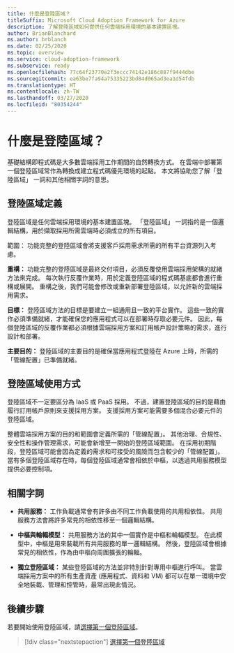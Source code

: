 ```yaml
---
title: 什麼是登陸區域？
titleSuffix: Microsoft Cloud Adoption Framework for Azure
description: 了解登陸區域如何提供任何雲端採用環境的基本建置區塊。
author: BrianBlanchard
ms.author: brblanch
ms.date: 02/25/2020
ms.topic: overview
ms.service: cloud-adoption-framework
ms.subservice: ready
ms.openlocfilehash: 77c64f23770e2f3eccc74142e186c887f9444dbe
ms.sourcegitcommit: ea63be7fa94a75335223bd84d065ad3ea1d54fdb
ms.translationtype: HT
ms.contentlocale: zh-TW
ms.lasthandoff: 03/27/2020
ms.locfileid: "80354244"
---
```

<!-- markdownlint-disable MD026 -->

# <a name="what-is-a-landing-zone"></a>什麼是登陸區域？

基礎結構即程式碼是大多數雲端採用工作期間的自然轉換方式。 在雲端中部署第一個登陸區域常作為轉換成建立程式碼優先環境的起點。 本文將協助您了解「登陸區域」  一詞和其他相關字詞的意思。

## <a name="landing-zone-definition"></a>登陸區域定義

登陸區域是任何雲端採用環境的基本建置區塊。 「登陸區域」  一詞指的是一個邏輯結構，用於擷取採用所需雲端時必須成立的所有項目。

範圍：  功能完整的登陸區域會將支援客戶採用需求所需的所有平台資源列入考慮。

**重構：** 功能完整的登陸區域是最終交付項目，必須反覆使用雲端採用架構的就緒方法來完成。 每次執行反覆作業時，用於定義登陸區域的程式碼基底都會進行重構或展開。 重構之後，我們可能會修改或重新部署登陸區域，以允許新的雲端採用需求。

**目標：** 登陸區域方法的目標是要建立一組通用且一致的平台實作。 這些一致的實作必須準備就緒，才能確保您的應用程式可以在部署時存取必要元件。 因此，每個登陸區域的反覆作業都必須根據雲端採用方案和訂用帳戶設計策略的需求，進行設計和部署。

**主要目的：** 登陸區域的主要目的是確保當應用程式登陸在 Azure 上時，所需的「管線配置」已準備就緒。

## <a name="landing-zone-usage"></a>登陸區域使用方式

登陸區域不一定要區分為 IaaS 或 PaaS 採用。 不過，建置登陸區域的目的是藉由履行訂用帳戶原則來支援採用方案。 支援採用方案可能需要多個混合必要元件的登陸區域。

整體雲端採用方案的目的和範圍會定義所需的「管線配置」。 其他治理、合規性、安全性和操作管理需求，可能會新增至一開始的登陸區域範圍。 在採用初期階段，登陸區域可能會因為定義的需求和可接受的風險而包含較少的「管線配置」。  當有多個登陸區域存在時，每個登陸區域通常會相依於中樞，以透過共用服務模型提供必要控制項。

## <a name="related-terms"></a>相關字詞

- **共用服務：** 工作負載通常會有許多由不同工作負載使用的共用相依性。 共用服務方法會將許多常見的相依性移至一個邏輯結構。

- **中樞與輪輻模型：** 共用服務方法的其中一個實作是中樞和輪輻模型。 在此模型中，中樞是用來裝載所有共用服務的單一邏輯結構。 然後，登陸區域會根據常見的相依性，作為由中樞向周圍擴張的輪輻。

- **獨立登陸區域：** 某些登陸區域的方法並非特別針對專用中樞進行呼叫。 當雲端採用方案中的所有生產資產 (應用程式、資料和 VM) 都可以在單一環境中安全地裝載、管理和控管時，最常出現此情況。

## <a name="next-steps"></a>後續步驟

若要開始使用登陸區域，請[選擇第一個登陸區域](./first-landing-zone.md)。

> [!div class="nextstepaction"]
> [選擇第一個登陸區域](./first-landing-zone.md)

